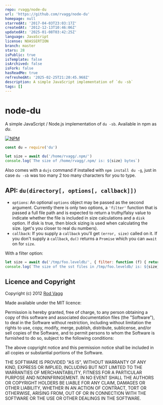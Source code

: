 ```yaml
---
repo: rvagg/node-du
url: 'https://github.com/rvagg/node-du'
homepage: null
starredAt: '2017-04-03T23:03:17Z'
createdAt: '2012-12-13T10:46:06Z'
updatedAt: '2025-01-08T03:42:25Z'
language: JavaScript
license: NOASSERTION
branch: master
stars: 28
isPublic: true
isTemplate: false
isArchived: false
isFork: false
hasReadMe: true
refreshedAt: '2025-02-25T21:20:45.968Z'
description: A simple JavaScript implementation of `du -sb`
tags: []
---
```


# node-du

A simple JavaScript / Node.js implementation of `du -sb`. Available in npm as *du*.

[![NPM](https://nodei.co/npm/du.svg)](https://nodei.co/npm/du/)

```js
const du = require('du')

let size = await du('/home/rvagg/.npm/')
console.log(`The size of /home/rvagg/.npm/ is: ${size} bytes`)
```

Also comes with a `dujs` command if installed with `npm install du -g`, just in case `du -sb` was too many 2 too many characters for you to type.

## API: `du(directory[, options[, callback]])`

* `options`: An optional `options` object may be passed as the second argument. Currently there is only two options, a `'filter'` function that is passed a full file path and is expected to return a truthy/falsy value to indicate whether the file is included in size calculations and a `disk` option. If disk is true, then block sizing is used when calculating the size. (get's you closer to real du numbers).
* `callback`: If you supply a `callback` you'll get `(error, size)` called on it. If you don't supply a `callback`, `du()` returns a `Promise` which you can `await` on for `size`.

With a filter option:

```js
let size = await du('/tmp/foo.leveldb/', { filter: function (f) { return /\.sst$/.test(f) } })
console.log(`The size of the sst files in /tmp/foo.leveldb/ is: ${size} bytes`)
```

## Licence and Copyright

Copyright (c) 2012 [Rod Vagg](https://github.com/rvagg)

Made available under the MIT licence:

Permission is hereby granted, free of charge, to any person obtaining a copy
of this software and associated documentation files (the "Software"), to deal
in the Software without restriction, including without limitation the rights
to use, copy, modify, merge, publish, distribute, sublicense, and/or sell
copies of the Software, and to permit persons to whom the Software is furnished
to do so, subject to the following conditions:

The above copyright notice and this permission notice shall be included in all
copies or substantial portions of the Software.

THE SOFTWARE IS PROVIDED "AS IS", WITHOUT WARRANTY OF ANY KIND, EXPRESS OR
IMPLIED, INCLUDING BUT NOT LIMITED TO THE WARRANTIES OF MERCHANTABILITY,
FITNESS FOR A PARTICULAR PURPOSE AND NONINFRINGEMENT. IN NO EVENT SHALL THE
AUTHORS OR COPYRIGHT HOLDERS BE LIABLE FOR ANY CLAIM, DAMAGES OR OTHER
LIABILITY, WHETHER IN AN ACTION OF CONTRACT, TORT OR OTHERWISE, ARISING FROM,
OUT OF OR IN CONNECTION WITH THE SOFTWARE OR THE USE OR OTHER DEALINGS IN THE
SOFTWARE.
